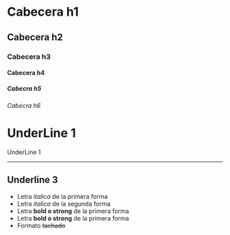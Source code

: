 # Cabecera h1
## Cabecera  h2
### Cabecera h3
#### Cabecera h4
##### Cabecra h5
###### Cabecra h6
UnderLine 1
===
UnderLine 1
___

Underline 3
---
- Letra *italica* de la primera forma<br>
- Letra _italica_ de la segunda forma
- Letra **bold o strong** de la primera forma
- Letra __bold o strong__ de la primera forma
- Formato ~~tachado~~

